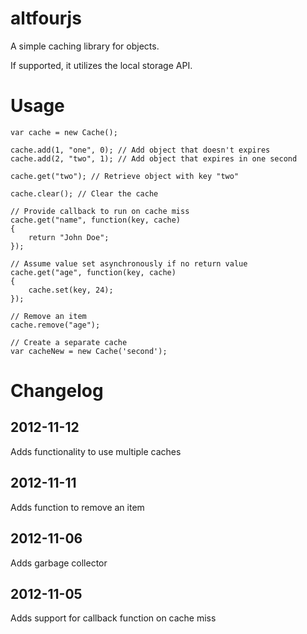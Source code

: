 # altfourjs
A simple caching library for objects.

If supported, it utilizes the local storage API.

# Usage
    var cache = new Cache();

    cache.add(1, "one", 0); // Add object that doesn't expires
    cache.add(2, "two", 1); // Add object that expires in one second

    cache.get("two"); // Retrieve object with key "two"

    cache.clear(); // Clear the cache
    
    // Provide callback to run on cache miss
    cache.get("name", function(key, cache)
    {
        return "John Doe";
    });
    
    // Assume value set asynchronously if no return value
    cache.get("age", function(key, cache)
    {
        cache.set(key, 24);
    });
    
    // Remove an item
    cache.remove("age");
    
    // Create a separate cache
    var cacheNew = new Cache('second');
    
# Changelog
## 2012-11-12
Adds functionality to use multiple caches

## 2012-11-11
Adds function to remove an item

## 2012-11-06
Adds garbage collector

## 2012-11-05
Adds support for callback function on cache miss